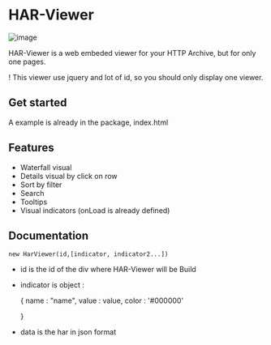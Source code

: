 # HAR-Viewer

![image](https://raw.githubusercontent.com/nealith/HAR-Viewer/dev/har-viewer.png)

HAR-Viewer is a web embeded viewer for your HTTP Archive, but for only one pages.

! This viewer use jquery and lot of id, so you should only display one viewer.

## Get started

A example is already in the package, index.html

## Features

- Waterfall visual
- Details visual by click on row
- Sort by filter
- Search    
- Tooltips
- Visual indicators (onLoad is already defined)

## Documentation

    new HarViewer(id,[indicator, indicator2...])

- id is the id of the div where HAR-Viewer will be Build
- indicator is object :

    {
        name : "name",
        value : value,
        color : '#000000'

    }  

- data is the har in json format  

